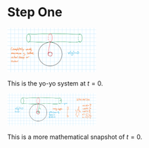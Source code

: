 # Step One

<img src="Step1.png" alt="Step 1" width="40%">

This is the yo-yo system at $t=0$.

<img src="Step1Worked.png" alt="Step 1 Worked" width="40%">

This is a more mathematical snapshot of $t=0$. 